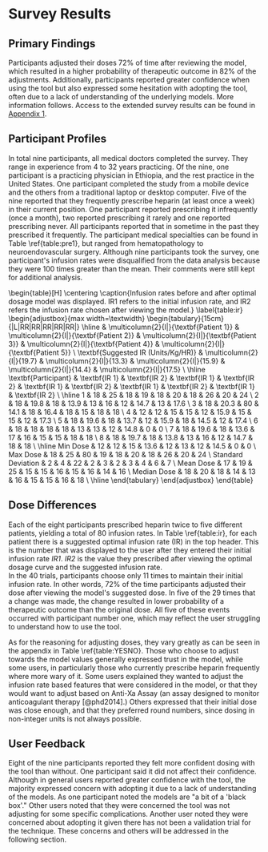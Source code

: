 # Survey Results

<!--
After the introductory chapter, it seems fairly common to 
include a chapter that reviews the literature and 
introduces methodology used throughout the thesis.
-->

<!-- maybe add a little intro... short description of primary findings -->
## Primary Findings

Participants adjusted their doses 72% of time after reviewing the model, which resulted in a higher probability of therapeutic outcome in 82% of the adjustments. Additionally, participants reported greater confidence when using the tool but also expressed some hesitation with adopting the tool, often due to a lack of understanding of the underlying models. More information follows. Access to the extended survey results can be found in [Appendix 1](#appendix-1-full-survey-results).

## Participant Profiles
In total nine participants, all medical doctors completed the survey. They range in experience from 4 to 32 years practicing. Of the nine, one participant is a practicing physician in Ethiopia, and the rest practice in the United States. One participant completed the study from a mobile device and the others from a traditional laptop or desktop computer. Five of the nine reported that they frequently prescribe heparin (at least once a week) in their current position. One participant reported prescribing it infrequently (once a month), two reported prescribing it rarely and one reported prescribing never. All participants reported that in sometime in the past they prescribed it frequently. The participant medical specialties can be found in Table \ref{table:pre1}, but ranged from hematopathology to neuroendovascular surgery. Although nine participants took the survey, one participant's infusion rates were disqualified from the data analysis because they were 100 times greater than the mean. Their comments were still kept for additional analysis.



<!-- ## Cumulative Results -->

<!-- how many difference people took survey, specialties, time since last dosed heparin.  -->
\begin{table}[H]
\centering
\caption{Infusion rates before and after optimal dosage model was displayed. IR1 refers to the initial infusion rate, and IR2 refers the infusion rate chosen after viewing the model.}
\label{table:ir}
\begin{adjustbox}{max width=\textwidth}
\begin{tabulary}{15cm}{|L|RR|RR|RR|RR|RR|}
\hline
 & \multicolumn{2}{l|}{\textbf{Patient 1}} & \multicolumn{2}{l|}{\textbf{Patient 2}} & \multicolumn{2}{l|}{\textbf{Patient 3}} & \multicolumn{2}{l|}{\textbf{Patient 4}} & \multicolumn{2}{l|}{\textbf{Patient 5}} \\
\textbf{Suggested IR (Units/Kg/HR)} & \multicolumn{2}{l|}{19.7} & \multicolumn{2}{l|}{13.3} & \multicolumn{2}{l|}{15.9} & \multicolumn{2}{l|}{14.4} & \multicolumn{2}{l|}{17.5} \\ \hline
\textbf{Participant} & \textbf{IR 1} & \textbf{IR 2} & \textbf{IR 1} & \textbf{IR 2} & \textbf{IR 1} & \textbf{IR 2} & \textbf{IR 1} & \textbf{IR 2} & \textbf{IR 1} & \textbf{IR 2} \\ \hline
1 & 18 & 25 & 18 & 19 & 18 & 20 & 18 & 26 & 20 & 24 \\
2 & 18 & 19.8 & 18 & 13.9 & 13 & 16 & 12 & 14.7 & 13 & 17.6 \\
3 & 18 & 20.3 & 80 & 14.1 & 18 & 16.4 & 18 & 15 & 18 & 18 \\
4 & 12 & 12 & 15 & 15 & 12 & 15.9 & 15 & 15 & 12 & 17.3 \\
5 & 18 & 19.6 & 18 & 13.7 & 12 & 15.9 & 18 & 14.5 & 12 & 17.4 \\
6 & 18 & 18 & 18 & 18 & 13 & 13 & 12 & 14.8 & 0 & 0 \\
7 & 18 & 19.6 & 18 & 13.6 & 17 & 16 & 15 & 15 & 18 & 18 \\
8 & 18 & 19.7 & 18 & 13.8 & 13 & 16 & 12 & 14.7 & 18 & 18 \\ \hline
Min Dose & 12 & 12 & 15 & 13.6 & 12 & 13 & 12 & 14.5 & 0 & 0 \\
Max Dose & 18 & 25 & 80 & 19 & 18 & 20 & 18 & 26 & 20 & 24 \\
Standard Deviation & 2 & 4 & 22 & 2 & 3 & 2 & 3 & 4 & 6 & 7 \\
Mean Dose & 17 & 19 & 25 & 15 & 15 & 16 & 15 & 16 & 14 & 16 \\
Median Dose & 18 & 20 & 18 & 14 & 13 & 16 & 15 & 15 & 16 & 18 \\ \hline
\end{tabulary}
\end{adjustbox}
\end{table}

## Dose Differences

Each of the eight participants prescribed heparin twice to five different patients, yielding a total of 80 infusion rates. In Table \ref{table:ir}, for each patient there is a suggested optimal infusion rate (IR) in the top header. This is the number that was displayed to the user after they entered their initial infusion rate *IR1*. *IR2* is the value they prescribed after viewing the optimal dosage curve and the suggested infusion rate.  
In the 40 trials, participants choose only 11 times to maintain their initial infusion rate. In other words, 72% of the time participants adjusted their dose after viewing the model's suggested dose. In five of the 29 times that a change was made, the change resulted in lower probability of a therapeutic outcome than the original dose. All five of these events occurred with participant number one, which may reflect the user struggling to understand how to use the tool.

As for the reasoning for adjusting doses, they vary greatly as can be seen in the appendix in Table \ref{table:YESNO}. Those who choose to adjust towards the model values generally expressed trust in the model, while some users, in particularly those who currently prescribe heparin frequently where more wary of it. Some users explained they wanted to adjust the infusion rate based features that were considered in the model, or that they would want to adjust based on Anti-Xa Assay (an assay designed to monitor anticoagulant therapy [@phd2014].) Others expressed that their initial dose was close enough, and that they preferred round numbers, since dosing in non-integer units is not always possible. 

## User Feedback

Eight of the nine participants reported they felt more confident dosing with the tool than without. One participant said it did not affect their confidence. Although in general users reported greater confidence with the tool, the majority expressed concern with adopting it due to a lack of understanding of the models. As one participant noted the models are "a bit of a 'black box'." Other users noted that they were concerned the tool was not adjusting for some specific complications. Another user noted they were concerned about adopting it given there has not been a validation trial for the technique. These concerns and others will be addressed in the following section.

<!-- blank lines at end -necessary for template -->

